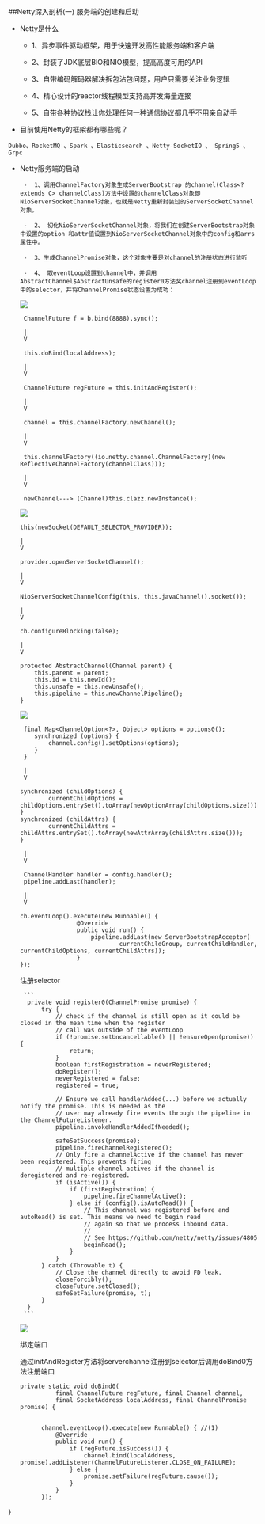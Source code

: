 ##Netty深入剖析(一)  服务端的创建和启动

- Netty是什么

   - 1、异步事件驱动框架，用于快速开发高性能服务端和客户端
   
   - 2、封装了JDK底层BIO和NIO模型，提高高度可用的API 
   
   - 3、自带编码解码器解决拆包沾包问题，用户只需要关注业务逻辑

   - 4、精心设计的reactor线程模型支持高并发海量连接

   - 5、自带各种协议栈让你处理任何一种通信协议都几乎不用亲自动手
   
- 目前使用Netty的框架都有哪些呢？

 ```
 Dubbo、RocketMQ 、Spark 、Elasticsearch 、Netty-SocketIO 、 Spring5 、 Grpc 
 ```

- Netty服务端的启动


       -  1、调用ChannelFactory对象生成ServerBootstrap 的channel(Class<? extends C> channelClass)方法中设置的channelClass对象即NioServerSocketChannel对象，也就是Netty重新封装过的ServerSocketChannel对象。
       
       -  2、 初化NioServerSocketChannel对象，将我们在创建ServerBootstrap对象中设置的option 和attr值设置到NioServerSocketChannel对象中的config和arrs属性中。
       
       -  3、生成ChannelPromise对象，这个对象主要是对channel的注册状态进行监听
       
       -  4、 取eventLoop设置到channel中，并调用AbstractChannel$AbstractUnsafe的register0方法奖channel注册到eventLoop中的selector，并将ChannelPromise状态设置为成功：

    ![](http://ovsiiuil2.bkt.clouddn.com/Xnip2018-06-168_11-42-34.png)
    
    ```
     ChannelFuture f = b.bind(8888).sync();
     
     |
     V
     
     this.doBind(localAddress);
     
     |
     V
     
     ChannelFuture regFuture = this.initAndRegister();
     
     |
     V
     
     channel = this.channelFactory.newChannel();
     
     |
     V
     
     this.channelFactory((io.netty.channel.ChannelFactory)(new ReflectiveChannelFactory(channelClass)));
     
     |
     V
     
     newChannel---> (Channel)this.clazz.newInstance();

    ```
    
    ![](http://ovsiiuil2.bkt.clouddn.com/Xnip2018-06-168_11-32-35.png)
    
    ```
    this(newSocket(DEFAULT_SELECTOR_PROVIDER));
    
    |
    V
    
    provider.openServerSocketChannel();
    
    |
    V
    
    NioServerSocketChannelConfig(this, this.javaChannel().socket());
    
    |
    V
    
    ch.configureBlocking(false);
    
    |
    V
    
    protected AbstractChannel(Channel parent) {
        this.parent = parent;
        this.id = this.newId();
        this.unsafe = this.newUnsafe();
        this.pipeline = this.newChannelPipeline();
    }
    ```
    
    ![](http://ovsiiuil2.bkt.clouddn.com/Xnip2018-06-168_11-43-52.png)
    
    ```
     final Map<ChannelOption<?>, Object> options = options0();
        synchronized (options) {
            channel.config().setOptions(options);
        }
     }
     
     |
     V
     
    synchronized (childOptions) {
            currentChildOptions = childOptions.entrySet().toArray(newOptionArray(childOptions.size()));
    }
    synchronized (childAttrs) {
            currentChildAttrs = childAttrs.entrySet().toArray(newAttrArray(childAttrs.size()));
    }
 
     |
     V
    
     ChannelHandler handler = config.handler();
     pipeline.addLast(handler);
     
     |
     V
     
    ch.eventLoop().execute(new Runnable() {
                    @Override
                    public void run() {
                        pipeline.addLast(new ServerBootstrapAcceptor(
                                currentChildGroup, currentChildHandler, currentChildOptions, currentChildAttrs));
                    }
    });
    ```
    
   注册selector
   
       ```
        private void register0(ChannelPromise promise) {
            try {
                // check if the channel is still open as it could be closed in the mean time when the register
                // call was outside of the eventLoop
                if (!promise.setUncancellable() || !ensureOpen(promise)) {
                    return;
                }
                boolean firstRegistration = neverRegistered;
                doRegister();
                neverRegistered = false;
                registered = true;

                // Ensure we call handlerAdded(...) before we actually notify the promise. This is needed as the
                // user may already fire events through the pipeline in the ChannelFutureListener.
                pipeline.invokeHandlerAddedIfNeeded();

                safeSetSuccess(promise);
                pipeline.fireChannelRegistered();
                // Only fire a channelActive if the channel has never been registered. This prevents firing
                // multiple channel actives if the channel is deregistered and re-registered.
                if (isActive()) {
                    if (firstRegistration) {
                        pipeline.fireChannelActive();
                    } else if (config().isAutoRead()) {
                        // This channel was registered before and autoRead() is set. This means we need to begin read
                        // again so that we process inbound data.
                        //
                        // See https://github.com/netty/netty/issues/4805
                        beginRead();
                    }
                }
            } catch (Throwable t) {
                // Close the channel directly to avoid FD leak.
                closeForcibly();
                closeFuture.setClosed();
                safeSetFailure(promise, t);
            }
        }
       ```
   
   ![](http://ovsiiuil2.bkt.clouddn.com/Xnip2018-06-168_11-59-54.png)
   
   绑定端口
   
  通过initAndRegister方法将serverchannel注册到selector后调用doBind0方法注册端口
  
  ```
  private static void doBind0(  
            final ChannelFuture regFuture, final Channel channel,  
            final SocketAddress localAddress, final ChannelPromise promise) {  

  
        channel.eventLoop().execute(new Runnable() { //(1)  
            @Override  
            public void run() {  
                if (regFuture.isSuccess()) {  
                    channel.bind(localAddress, promise).addListener(ChannelFutureListener.CLOSE_ON_FAILURE);  
                } else {  
                    promise.setFailure(regFuture.cause());  
                }  
            }  
        });  
}  
  ```
   
   
   
      
  
 
 


